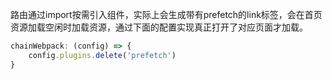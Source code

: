 

路由通过import按需引入组件，实际上会生成带有prefetch的link标签，会在首页资源加载空闲时加载资源，通过下面的配置实现真正打开了对应页面才加载。

```js
chainWebpack: (config) => {
    config.plugins.delete('prefetch')
}
```


